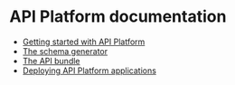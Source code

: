 # API Platform documentation

* [Getting started with API Platform](getting-started/index.md)
* [The schema generator](schema-generator/index.md)
* [The API bundle](api-bundle/index.md)
* [Deploying API Platform applications](deployment/index.md)
